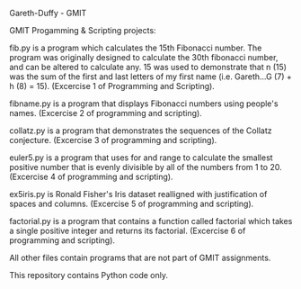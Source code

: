 Gareth-Duffy - GMIT

GMIT Progamming & Scripting projects:

fib.py is a program which calculates the 15th Fibonacci number. The program was originally designed to calculate the 30th fibonacci number, and can be altered to calculate any. 15 was used to demonstrate that n (15) was the sum of the first and last letters of my first name (i.e. Gareth...G (7) + h (8) = 15). (Excercise 1 of Programming and Scripting).

fibname.py is a program that displays Fibonacci numbers using people's names. (Excercise 2 of programming and scripting).

collatz.py is a program that demonstrates the sequences of the Collatz conjecture. (Excercise 3 of programming and scripting).

euler5.py is a program that uses for and range to calculate the smallest positive number that is evenly divisible by all of the numbers from 1 to 20. (Excercise 4 of programming and scripting).

ex5iris.py is Ronald Fisher's Iris dataset realligned with justification of spaces and columns. (Excercise 5 of programming and scripting).

factorial.py is a program that contains a function called factorial which takes a single positive integer and returns its factorial.  (Excercise 6 of programming and scripting).
 
All other files contain programs that are not part of GMIT assignments.

This repository contains Python code only.




